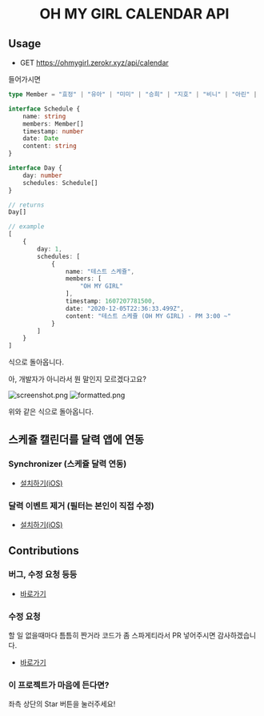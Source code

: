<div align="center">
<h1>OH MY GIRL CALENDAR API</h1>
</div>


## Usage

* GET https://ohmygirl.zerokr.xyz/api/calendar

들어가시면
```ts
type Member = "효정" | "유아" | "미미" | "승희" | "지호" | "비니" | "아린" | "OH MY GIRL"

interface Schedule {
    name: string
    members: Member[]
    timestamp: number
    date: Date
    content: string
}

interface Day {
    day: number
    schedules: Schedule[]
}

// returns
Day[]

// example
[
    {
        day: 1,
        schedules: [
            {
                name: "테스트 스케쥴",
                members: [
                    "OH MY GIRL"
                ],
                timestamp: 1607207781500,
                date: "2020-12-05T22:36:33.499Z",
                content: "테스트 스케쥴 (OH MY GIRL) - PM 3:00 ~"
            }
        ]
    }
]
```
식으로 돌아옵니다. 

아, 개발자가 아니라서 뭔 말인지 모르겠다고요? 

![screenshot.png](https://media.discordapp.net/attachments/745844596176715806/784941858677194822/unknown.png?width=1596&height=186)
![formatted.png](https://media.discordapp.net/attachments/745844596176715806/784943410707955712/unknown.png?width=368&height=732)

위와 같은 식으로 돌아옵니다.

## 스케쥴 캘린더를 달력 앱에 연동

### Synchronizer (스케쥴 달력 연동)

* [설치하기(iOS)](https://www.icloud.com/shortcuts/7a12fd8075e34d3982a82530c934ebdc)

### 달력 이벤트 제거 (필터는 본인이 직접 수정)

* [설치하기(iOS)](https://www.icloud.com/shortcuts/5c8d270f95184fffb0582f9c08737e3f)

## Contributions

### 버그, 수정 요청 등등

* [바로가기](https://github.com/zero734kr/ios-ohmygirl-calendar/issues)

### 수정 요청

할 일 없을때마다 틈틈히 짠거라 코드가 좀 스파게티라서 PR 넣어주시면 감사하겠습니다.

* [바로가기](https://github.com/zero734kr/ios-ohmygirl-calendar/pulls)

### 이 프로젝트가 마음에 든다면?

좌측 상단의 Star 버튼을 눌러주세요!